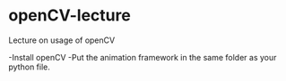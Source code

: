 # openCV-lecture
Lecture on usage of openCV

-Install openCV
-Put the animation framework in the same folder as your python file.
